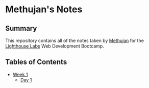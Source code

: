 # Methujan's Notes

## Summary

This repository contains all of the notes taken by [Methujan](https://github.com/Methujan) for the [Lighthouse Labs](https://www.lighthouselabs.ca/) Web Development Bootcamp.

## Tables of Contents
* [Week 1](/Week_1)
  * [Day 1](/Week_1/Day_1)